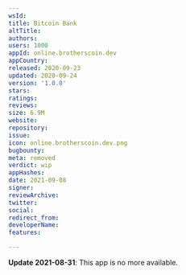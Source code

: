 ```yaml
---
wsId: 
title: Bitcoin Bank
altTitle: 
authors: 
users: 1000
appId: online.brotherscoin.dev
appCountry: 
released: 2020-09-23
updated: 2020-09-24
version: '1.0.0'
stars: 
ratings: 
reviews: 
size: 6.9M
website: 
repository: 
issue: 
icon: online.brotherscoin.dev.png
bugbounty: 
meta: removed
verdict: wip
appHashes: 
date: 2021-09-08
signer: 
reviewArchive: 
twitter: 
social: 
redirect_from: 
developerName: 
features: 

---
```


**Update 2021-08-31**: This app is no more available.
